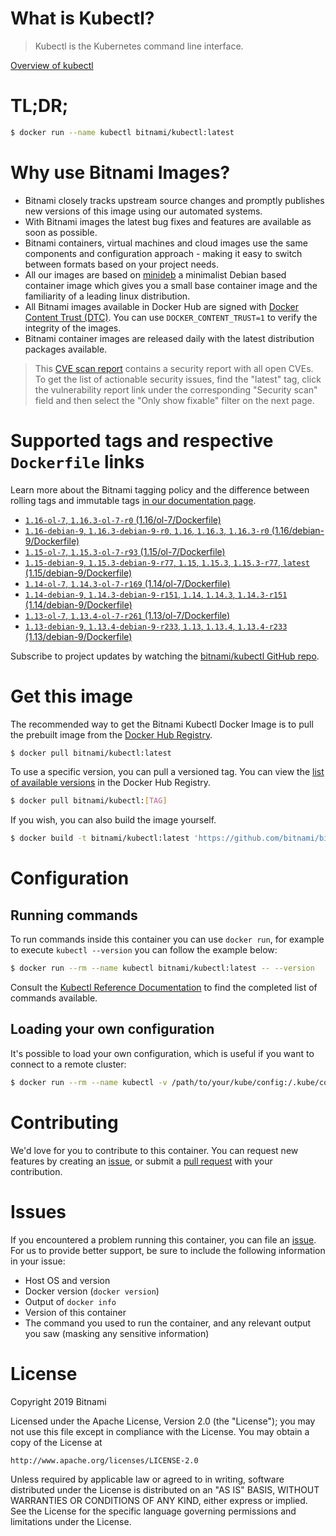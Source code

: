 
# What is Kubectl?

> Kubectl is the Kubernetes command line interface.

[Overview of kubectl](https://kubernetes.io/docs/reference/kubectl/overview/)

# TL;DR;

```bash
$ docker run --name kubectl bitnami/kubectl:latest
```

# Why use Bitnami Images?

* Bitnami closely tracks upstream source changes and promptly publishes new versions of this image using our automated systems.
* With Bitnami images the latest bug fixes and features are available as soon as possible.
* Bitnami containers, virtual machines and cloud images use the same components and configuration approach - making it easy to switch between formats based on your project needs.
* All our images are based on [minideb](https://github.com/bitnami/minideb) a minimalist Debian based container image which gives you a small base container image and the familiarity of a leading linux distribution.
* All Bitnami images available in Docker Hub are signed with [Docker Content Trust (DTC)](https://docs.docker.com/engine/security/trust/content_trust/). You can use `DOCKER_CONTENT_TRUST=1` to verify the integrity of the images.
* Bitnami container images are released daily with the latest distribution packages available.


> This [CVE scan report](https://quay.io/repository/bitnami/kubectl?tab=tags) contains a security report with all open CVEs. To get the list of actionable security issues, find the "latest" tag, click the vulnerability report link under the corresponding "Security scan" field and then select the "Only show fixable" filter on the next page.

# Supported tags and respective `Dockerfile` links

Learn more about the Bitnami tagging policy and the difference between rolling tags and immutable tags [in our documentation page](https://docs.bitnami.com/containers/how-to/understand-rolling-tags-containers/).


* [`1.16-ol-7`, `1.16.3-ol-7-r0` (1.16/ol-7/Dockerfile)](https://github.com/bitnami/bitnami-docker-kubectl/blob/1.16.3-ol-7-r0/1.16/ol-7/Dockerfile)
* [`1.16-debian-9`, `1.16.3-debian-9-r0`, `1.16`, `1.16.3`, `1.16.3-r0` (1.16/debian-9/Dockerfile)](https://github.com/bitnami/bitnami-docker-kubectl/blob/1.16.3-debian-9-r0/1.16/debian-9/Dockerfile)
* [`1.15-ol-7`, `1.15.3-ol-7-r93` (1.15/ol-7/Dockerfile)](https://github.com/bitnami/bitnami-docker-kubectl/blob/1.15.3-ol-7-r93/1.15/ol-7/Dockerfile)
* [`1.15-debian-9`, `1.15.3-debian-9-r77`, `1.15`, `1.15.3`, `1.15.3-r77`, `latest` (1.15/debian-9/Dockerfile)](https://github.com/bitnami/bitnami-docker-kubectl/blob/1.15.3-debian-9-r77/1.15/debian-9/Dockerfile)
* [`1.14-ol-7`, `1.14.3-ol-7-r169` (1.14/ol-7/Dockerfile)](https://github.com/bitnami/bitnami-docker-kubectl/blob/1.14.3-ol-7-r169/1.14/ol-7/Dockerfile)
* [`1.14-debian-9`, `1.14.3-debian-9-r151`, `1.14`, `1.14.3`, `1.14.3-r151` (1.14/debian-9/Dockerfile)](https://github.com/bitnami/bitnami-docker-kubectl/blob/1.14.3-debian-9-r151/1.14/debian-9/Dockerfile)
* [`1.13-ol-7`, `1.13.4-ol-7-r261` (1.13/ol-7/Dockerfile)](https://github.com/bitnami/bitnami-docker-kubectl/blob/1.13.4-ol-7-r261/1.13/ol-7/Dockerfile)
* [`1.13-debian-9`, `1.13.4-debian-9-r233`, `1.13`, `1.13.4`, `1.13.4-r233` (1.13/debian-9/Dockerfile)](https://github.com/bitnami/bitnami-docker-kubectl/blob/1.13.4-debian-9-r233/1.13/debian-9/Dockerfile)

Subscribe to project updates by watching the [bitnami/kubectl GitHub repo](https://github.com/bitnami/bitnami-docker-kubectl).

# Get this image

The recommended way to get the Bitnami Kubectl Docker Image is to pull the prebuilt image from the [Docker Hub Registry](https://hub.docker.com/r/bitnami/kubectl).

```bash
$ docker pull bitnami/kubectl:latest
```

To use a specific version, you can pull a versioned tag. You can view the [list of available versions](https://hub.docker.com/r/bitnami/kubectl/tags/) in the Docker Hub Registry.

```bash
$ docker pull bitnami/kubectl:[TAG]
```

If you wish, you can also build the image yourself.

```bash
$ docker build -t bitnami/kubectl:latest 'https://github.com/bitnami/bitnami-docker-kubectl.git#master:1.15/debian-9'
```

# Configuration

## Running commands

To run commands inside this container you can use `docker run`, for example to execute `kubectl --version` you can follow the example below:

```bash
$ docker run --rm --name kubectl bitnami/kubectl:latest -- --version
```

Consult the [Kubectl Reference Documentation](https://kubernetes.io/docs/reference/generated/kubectl/kubectl-commands) to find the completed list of commands available.

## Loading your own configuration

It's possible to load your own configuration, which is useful if you want to connect to a remote cluster:

```bash
$ docker run --rm --name kubectl -v /path/to/your/kube/config:/.kube/config bitnami/kubectl:latest
```

# Contributing

We'd love for you to contribute to this container. You can request new features by creating an [issue](https://github.com/bitnami/bitnami-docker-kubectl/issues), or submit a [pull request](https://github.com/bitnami/bitnami-docker-kubectl/pulls) with your contribution.

# Issues

If you encountered a problem running this container, you can file an [issue](https://github.com/bitnami/bitnami-docker-kubectl/issues). For us to provide better support, be sure to include the following information in your issue:

- Host OS and version
- Docker version (`docker version`)
- Output of `docker info`
- Version of this container
- The command you used to run the container, and any relevant output you saw (masking any sensitive information)

# License

Copyright 2019 Bitnami

Licensed under the Apache License, Version 2.0 (the "License");
you may not use this file except in compliance with the License.
You may obtain a copy of the License at

    http://www.apache.org/licenses/LICENSE-2.0

Unless required by applicable law or agreed to in writing, software
distributed under the License is distributed on an "AS IS" BASIS,
WITHOUT WARRANTIES OR CONDITIONS OF ANY KIND, either express or implied.
See the License for the specific language governing permissions and
limitations under the License.
